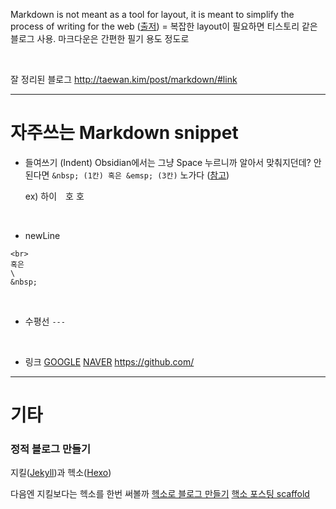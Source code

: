 Markdown is not meant as a tool for layout, it is meant to simplify the process of writing for the web ([출저](https://stackoverflow.com/questions/6046263/how-to-indent-a-few-lines-in-markdown-markup))
= 복잡한 layout이 필요하면 티스토리 같은 블로그 사용. 마크다운은 간편한 필기 용도 정도로

<br/>

잘 정리된 블로그
http://taewan.kim/post/markdown/#link

---
# 자주쓰는 Markdown snippet
* 들여쓰기 (Indent)
Obsidian에서는 그냥 Space 누르니까 알아서 맞춰지던데?
안된다면 ```&nbsp; (1칸) 혹은 &emsp; (3칸)``` 노가다 ([참고](https://stackoverflow.com/questions/6046263/how-to-indent-a-few-lines-in-markdown-markup))

  ex) 하이&emsp;호&nbsp;호

<br/>

* newLine
```
<br>
혹은
\
&nbsp;
```

<br>

* 수평선
```---```

<br/>

* 링크
[GOOGLE](http://www.google.co.kr/)
[NAVER](https://naver.com/ "타이틀 문구")
<https://github.com/>

---
# 기타

### 정적 블로그 만들기

지킬([Jekyll](https://jekyllrb.com/))과 헥소([Hexo](https://hexo.io/ko/index.html))

다음엔 지킬보다는 헥소를 한번 써볼까
[헥소로 블로그 만들기](https://velog.io/@recordboy/%ED%97%A5%EC%86%8CHEXO%EB%A5%BC-%EC%9D%B4%EC%9A%A9%ED%95%9C-%EA%B9%83%ED%97%88%EB%B8%8C-%EB%B8%94%EB%A1%9C%EA%B7%B8-%EB%A7%8C%EB%93%A4%EA%B8%B0)
[핵소 포스팅 scaffold](https://pictureyou-neo.github.io/2020/09/21/hexo-markdown-troubleshooting-fix-change/)